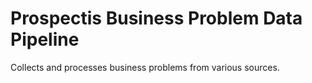 # Prospectis Business Problem Data Pipeline

Collects and processes business problems from various sources.

